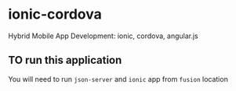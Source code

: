 # ionic-cordova
Hybrid Mobile App Development: ionic, cordova, angular.js 


## TO run this application

You will need to run `json-server` and `ionic` app from `fusion` location